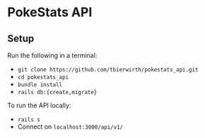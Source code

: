 # PokeStats API

## Setup
Run the following in a terminal:
 - `git clone https://github.com/tbierwirth/pokestats_api.git`
 - `cd pokestats_api`
 - `bundle install`
 - `rails db:{create,migrate}`

To run the API locally:
 - `rails s`
 - Connect on `localhost:3000/api/v1/`

